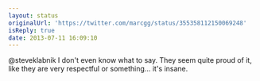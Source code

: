 ```yaml
---
layout: status
originalUrl: 'https://twitter.com/marcgg/status/355358112150069248'
isReply: true
date: 2013-07-11 16:09:10
---
```


@steveklabnik I don't even know what to say. They seem quite proud of it, like they are very respectful or something... it's insane.
